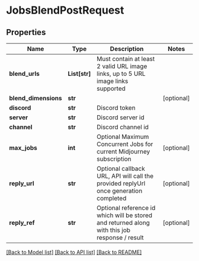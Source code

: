 # JobsBlendPostRequest


## Properties
Name | Type | Description | Notes
------------ | ------------- | ------------- | -------------
**blend_urls** | **List[str]** | Must contain at least 2 valid URL image links, up to 5 URL image links supported | 
**blend_dimensions** | **str** |  | [optional] 
**discord** | **str** | Discord token | 
**server** | **str** | Discord server id | 
**channel** | **str** | Discord channel id | 
**max_jobs** | **int** | Optional Maximum Concurrent Jobs for current Midjourney subscription | [optional] 
**reply_url** | **str** | Optional callback URL, API will call the provided replyUrl once generation completed | [optional] 
**reply_ref** | **str** | Optional reference id which will be stored and returned along with this job response / result | [optional] 

[[Back to Model list]](../README.md#documentation-for-models) [[Back to API list]](../README.md#documentation-for-api-endpoints) [[Back to README]](../README.md)


